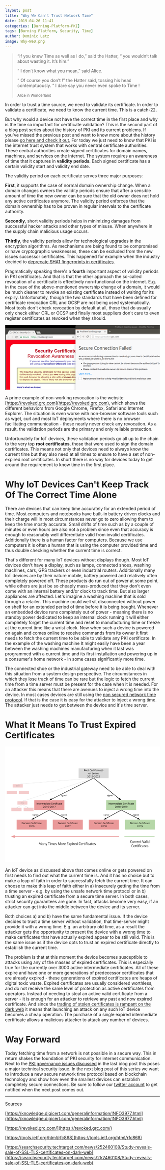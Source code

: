 ```yaml
---
layout: post
title: "Why We Can't Trust Network Time"
date: 2019-04-26 11:41
categories: [Burning-Platform-PKI]
tags: [Burning Platform, Security, Time]
author: Dominic Letz
image: Why-We0.png
---
```


<blockquote>

“If you knew Time as well as I do,” said the Hatter, “ you wouldn’t talk about wasting it. It’s him.” <br/>

“ I don’t know what you mean,” said Alice. <br/>

“ Of course you don’t !” the Hatter said, tossing his head contemptuously. “ I dare say you never even spoke to Time !

<small>Alice in Wonderland</small>

</blockquote>

In order to trust a time source, we need to validate its certificate. In order to validate a certificate, we need to know the current time. This is a catch-22. 

But why would a device not have the correct time in the first place and why is the time so important for certificate validation? This is the second part of a blog post series about the history of PKI and its current problems. If you've missed the previous post and want to know more about the history please [go here and check it out.](https://diode.io/burning-platform-pki/2019/04/08/why-there-are-3652-organizations-that-can-read-your-traffic.html) For today we just need to know that PKI is the internet trust system that works with central certificate authorities. These central authorities create signed certificates for domain names, machines, and services on the internet. The system requires an awareness of time that it captures in **validity periods**. Each signed certificate has a certain validity start and validity end date.

The validity period on each certificate serves three major purposes:  

**First**, it supports the case of normal domain ownership change. When a domain changes owners the validity periods ensure that after a sensible amount of time the new owner can be sure that the old owner does not hold any active certificates anymore. The validity period enforces that the domain ownership has to be proven in regular intervals to the certificate authority. 

**Secondly**, short validity periods helps in minimizing damages from successful hacker attacks and other types of misuse. When anywhere in the supply chain malicious usage occurs. 

**Thirdly**, the validity periods allow for technological upgrades in the encryption algorithms. As mechanisms are being found to be compromised or have cryptographic weaknesses, these can be excluded from the new issues successor certificates. This happened for example when the industry decided to [deprecate SHA1 fingerprints in certificates](https://knowledge.digicert.com/generalinformation/INFO3977.html).

Pragmatically speaking there's a **fourth** important aspect of validity periods in PKI certificates. And that is that the other approach the so-called revocation of a certificate is effectively non-functional on the internet. E.g. in the case of the above-mentioned ownership change of a domain, it would be much cleaner to revoke an existing certificate instead of waiting for its expiry. Unfortunately, though the two standards that have been defined for certificate revocation CRL and OCSP are not being used systematically. Most tools don't check revocation by default at all, those that do usually only check either CRL or OCSP and finally most suppliers don't care to even register certificates as revoked when they should.

![alt_text](/images/blog/Why-We1.png "Google Chrome vs. Firefox revocation checking")

A prime example of non-working revocation is the website [https://revoked.grc.com](https://revoked.grc.com), which shows the different behaviors from Google Chrome, Firefox, Safari and Internet Explorer. The situation is even worse with non-browser software tools such as wget, curl and most IoT deployments where there is no browser facilitating communication - these nearly never check any revocation. As a result, the validation periods are the primary and only reliable protection.

Unfortunately for IoT devices, these validation periods go all up to the chain to the very top **root certificates**, those that were used to sign the domain certificates. This means not only that devices need to always know the current time but they also need at all times to ensure to have a set of non-expired root certificates. In short there is no way for devices today to get around the requirement to know time in the first place.

# Why IoT Devices Can't Keep Track Of The Correct Time Alone

There are devices that can keep time accurately for an extended period of time. Most computers and notebooks have built-in battery driven clocks and their charge will in most circumstances never go to zero allowing them to keep the time mostly accurate. Small drifts of time such as by a couple of minutes or even hours are also not a problem since even that accuracy is enough to reasonably well differentiate valid from invalid certificates. Additionally there is a human factor for computers. Because we use computers it is often a human that is using the computer provided time and thus double checking whether the current time is correct. 

That's different for many IoT devices without displays though. Most IoT devices don't have a display, such as lamps, connected shoes, washing machines, cars, GPS trackers or even industrial routers. Additionally many IoT devices are by their nature mobile, battery powered and relatively often completely powered off. These products do run out of power at some point, while others are just be so cheaply mass-produced that they don't even come with an internal battery and/or clock to track time. But also larger appliances are affected. Let's imagine a washing machine that is sold through a retailer. This machine could well sit disconnected without power on shelf for an extended period of time before it is being bought. Whenever an embedded device runs completely out of power - meaning there is no standby power dedicated to keep an internal clock running it will either completely forget the current time and reset to manufacturing time or freeze at the current time like a wrist clock. Now when such a device is powered on again and comes online to receive commands from its owner it first needs to fetch the current time to be able to validate any PKI certificate. In the example of the washing machine It might easily have been a year between the washing machines manufacturing when it last was programmed with a current time and its first installation and powering up in a consumer's home network - in some cases significantly more time.

The connected shoe or the industrial gateway need to be able to deal with this situation from a system design perspective. The circumstances in which they lose track of time can be rare but the logic to fetch the current time from a time server must be present for the case when it is needed. For an attacker this means that there are avenues to inject a wrong time into the device. In most cases devices are still using the [non secured network time protocol](https://tools.ietf.org/html/rfc868). If that is the case it is easy for the attacker to inject a wrong time. The attacker just needs to get between the device and it's time server.

# What It Means To Trust Expired Certificates

![Google Chrome vs. Firefox revocation checking](/images/blog/Why-We2.png "Google Chrome vs. Firefox revocation checking")

An IoT device as discussed above that comes online or gets powered on first needs to find out what the current time is. And it has no choice but to make a leap of faith in order to successfully fetch the current time. It can choose to make this leap of faith either in a) insecurely getting the time from a time server - e.g. by using the unsafe network time protocol or in b) trusting an expired certificate from a secure time server. In both cases, strict security guarantees are gone. In fact, attacks become very easy, if an attacker can get into the middle between the device and its server.

Both choices a) and b) have the same fundamental issue. If the device decides to trust a time server without validation, that time-server might provide it with a wrong time. E.g. an arbitrary old time, as a result the attacker gets the opportunity to present the device with a wrong time to make certificates that have actually expired appear to be still valid. This is the same issue as if the device opts to trust an expired certificate directly to establish the current time. 

The problem is that at this moment the device becomes susceptible to attacks using any of  the masses of expired certificates. This is especially true for the currently over 3000 active intermediate certificates. All of these expire and have one or more generations of predecessor certificates that are already expired - these generations of expired certificates are heaps of digital toxic waste. Expired certificates are usually considered worthless, and do not receive the same level of protection as active certificates from operators. Instead of needing to steal an active valid certificate from a server - it is enough for an attacker to retrieve any past and now expired certificate. And since the [trading of stolen certificates is rampant on the dark web](https://searchsecurity.techtarget.com/news/252460108/Study-reveals-sale-of-SSL-TLS-certificates-on-dark-web) it means that launching an attack on any such IoT device becomes a cheap operation. The purchase of a single expired intermediate certificate allows a malicious attacker to attack any number of devices.

# Way Forward

Today fetching time from a network is not possible in a secure way. This in return shakes the foundation of PKI security for internet communication. Next to the [PKI governance issues discussed](https://diode.io/burning-platform-pki/2019/04/08/why-there-are-3652-organizations-that-can-read-your-traffic.html) in the last blog post this poses a major technical security issue. In the next blog post of this series we want to introduce a new secure network time protocol based on blockchain technology and show how even the smallest devices can establish completely secure connections. Be sure to follow our [twitter account](https://twitter.com/diode_chain) to get notified when the next post comes out.

<hr/>

Sources

[https://knowledge.digicert.com/generalinformation/INFO3977.html](https://knowledge.digicert.com/generalinformation/INFO3977.html)

[https://revoked.grc.com/](https://revoked.grc.com/)

[https://tools.ietf.org/html/rfc868](https://tools.ietf.org/html/rfc868)

[https://searchsecurity.techtarget.com/news/252460108/Study-reveals-sale-of-SSL-TLS-certificates-on-dark-web](https://searchsecurity.techtarget.com/news/252460108/Study-reveals-sale-of-SSL-TLS-certificates-on-dark-web)
